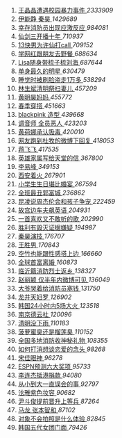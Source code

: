1. [ 王晶晶遭遇校园暴力事件 ](https://s.weibo.com/weibo?q=%23%E7%8E%8B%E6%99%B6%E6%99%B6%E9%81%AD%E9%81%87%E6%A0%A1%E5%9B%AD%E6%9A%B4%E5%8A%9B%E4%BA%8B%E4%BB%B6%23&Refer=top) *2333909*
1. [ 伊能静 秦昊 ](https://s.weibo.com/weibo?q=%E4%BC%8A%E8%83%BD%E9%9D%99%20%E7%A7%A6%E6%98%8A&Refer=top) *1429689*
1. [ 幸存消防员出现应激反应 ](https://s.weibo.com/weibo?q=%23%E5%B9%B8%E5%AD%98%E6%B6%88%E9%98%B2%E5%91%98%E5%87%BA%E7%8E%B0%E5%BA%94%E6%BF%80%E5%8F%8D%E5%BA%94%23&Refer=top) *984081*
1. [ 仙剑三开播十年 ](https://s.weibo.com/weibo?q=%23%E4%BB%99%E5%89%91%E4%B8%89%E5%BC%80%E6%92%AD%E5%8D%81%E5%B9%B4%23&Refer=top) *710937*
1. [ 13快男为许仙打call ](https://s.weibo.com/weibo?q=13%E5%BF%AB%E7%94%B7%E4%B8%BA%E8%AE%B8%E4%BB%99%E6%89%93call&Refer=top) *709152*
1. [ 学网红跟朋友去野餐 ](https://s.weibo.com/weibo?q=%E5%AD%A6%E7%BD%91%E7%BA%A2%E8%B7%9F%E6%9C%8B%E5%8F%8B%E5%8E%BB%E9%87%8E%E9%A4%90&Refer=top) *688634*
1. [ Lisa随身带梳子梳刘海 ](https://s.weibo.com/weibo?q=%23Lisa%E9%9A%8F%E8%BA%AB%E5%B8%A6%E6%A2%B3%E5%AD%90%E6%A2%B3%E5%88%98%E6%B5%B7%23&Refer=top) *687644*
1. [ 单身最久的明星 ](https://s.weibo.com/weibo?q=%23%E5%8D%95%E8%BA%AB%E6%9C%80%E4%B9%85%E7%9A%84%E6%98%8E%E6%98%9F%23&Refer=top) *630479*
1. [ 睡觉时被刷脸盗走1万多 ](https://s.weibo.com/weibo?q=%23%E7%9D%A1%E8%A7%89%E6%97%B6%E8%A2%AB%E5%88%B7%E8%84%B8%E7%9B%97%E8%B5%B01%E4%B8%87%E5%A4%9A%23&Refer=top) *538294*
1. [ 林生斌清明祭扫妻儿 ](https://s.weibo.com/weibo?q=%E6%9E%97%E7%94%9F%E6%96%8C%E6%B8%85%E6%98%8E%E7%A5%AD%E6%89%AB%E5%A6%BB%E5%84%BF&Refer=top) *457209*
1. [ 黄明昊妈妈 ](https://s.weibo.com/weibo?q=%23%E9%BB%84%E6%98%8E%E6%98%8A%E5%A6%88%E5%A6%88%23&Refer=top) *455772*
1. [ 春季穿搭 ](https://s.weibo.com/weibo?q=%E6%98%A5%E5%AD%A3%E7%A9%BF%E6%90%AD&Refer=top) *451663*
1. [ blackpink 造型 ](https://s.weibo.com/weibo?q=blackpink%20%E9%80%A0%E5%9E%8B&Refer=top) *439668*
1. [ 调音师 全员恶人 ](https://s.weibo.com/weibo?q=%E8%B0%83%E9%9F%B3%E5%B8%88%20%E5%85%A8%E5%91%98%E6%81%B6%E4%BA%BA&Refer=top) *423203*
1. [ 黄荷娜承认吸毒 ](https://s.weibo.com/weibo?q=%23%E9%BB%84%E8%8D%B7%E5%A8%9C%E6%89%BF%E8%AE%A4%E5%90%B8%E6%AF%92%23&Refer=top) *420010*
1. [ 网友跑到杜牧的微博下回复 ](https://s.weibo.com/weibo?q=%23%E7%BD%91%E5%8F%8B%E8%B7%91%E5%88%B0%E6%9D%9C%E7%89%A7%E7%9A%84%E5%BE%AE%E5%8D%9A%E4%B8%8B%E5%9B%9E%E5%A4%8D%23&Refer=top) *418053*
1. [ 蒋飞飞 ](https://s.weibo.com/weibo?q=%E8%92%8B%E9%A3%9E%E9%A3%9E&Refer=top) *417535*
1. [ 英雄家属写给天堂的信 ](https://s.weibo.com/weibo?q=%E8%8B%B1%E9%9B%84%E5%AE%B6%E5%B1%9E%E5%86%99%E7%BB%99%E5%A4%A9%E5%A0%82%E7%9A%84%E4%BF%A1&Refer=top) *367800*
1. [ 李易峰 ](https://s.weibo.com/weibo?q=%E6%9D%8E%E6%98%93%E5%B3%B0&Refer=top) *349153*
1. [ 西安着火 ](https://s.weibo.com/weibo?q=%23%E8%A5%BF%E5%AE%89%E7%9D%80%E7%81%AB%23&Refer=top) *267901*
1. [ 小学生生日堪比婚宴 ](https://s.weibo.com/weibo?q=%23%E5%B0%8F%E5%AD%A6%E7%94%9F%E7%94%9F%E6%97%A5%E5%A0%AA%E6%AF%94%E5%A9%9A%E5%AE%B4%23&Refer=top) *267594*
1. [ 全班最丑郭富城 ](https://s.weibo.com/weibo?q=%23%E5%85%A8%E7%8F%AD%E6%9C%80%E4%B8%91%E9%83%AD%E5%AF%8C%E5%9F%8E%23&Refer=top) *236862*
1. [ 昆凌说周杰伦会和孩子争宠 ](https://s.weibo.com/weibo?q=%E6%98%86%E5%87%8C%E8%AF%B4%E5%91%A8%E6%9D%B0%E4%BC%A6%E4%BC%9A%E5%92%8C%E5%AD%A9%E5%AD%90%E4%BA%89%E5%AE%A0&Refer=top) *222459*
1. [ 故宫边车夫飙英语 ](https://s.weibo.com/weibo?q=%23%E6%95%85%E5%AE%AB%E8%BE%B9%E8%BD%A6%E5%A4%AB%E9%A3%99%E8%8B%B1%E8%AF%AD%23&Refer=top) *204931*
1. [ 一首喜欢又不敢听的歌 ](https://s.weibo.com/weibo?q=%23%E4%B8%80%E9%A6%96%E5%96%9C%E6%AC%A2%E5%8F%88%E4%B8%8D%E6%95%A2%E5%90%AC%E7%9A%84%E6%AD%8C%23&Refer=top) *202990*
1. [ 胜利有毁灭证据嫌疑 ](https://s.weibo.com/weibo?q=%23%E8%83%9C%E5%88%A9%E6%9C%89%E6%AF%81%E7%81%AD%E8%AF%81%E6%8D%AE%E5%AB%8C%E7%96%91%23&Refer=top) *194987*
1. [ 秦昊演技 ](https://s.weibo.com/weibo?q=%23%E7%A7%A6%E6%98%8A%E6%BC%94%E6%8A%80%23&Refer=top) *176707*
1. [ 王胜男 ](https://s.weibo.com/weibo?q=%E7%8E%8B%E8%83%9C%E7%94%B7&Refer=top) *170843*
1. [ 空竹也能跟性感搭上边 ](https://s.weibo.com/weibo?q=%E7%A9%BA%E7%AB%B9%E4%B9%9F%E8%83%BD%E8%B7%9F%E6%80%A7%E6%84%9F%E6%90%AD%E4%B8%8A%E8%BE%B9&Refer=top) *166660*
1. [ 全球首富离婚 ](https://s.weibo.com/weibo?q=%23%E5%85%A8%E7%90%83%E9%A6%96%E5%AF%8C%E7%A6%BB%E5%A9%9A%23&Refer=top) *160873*
1. [ 临沂籍消防烈士返乡 ](https://s.weibo.com/weibo?q=%23%E4%B8%B4%E6%B2%82%E7%B1%8D%E6%B6%88%E9%98%B2%E7%83%88%E5%A3%AB%E8%BF%94%E4%B9%A1%23&Refer=top) *138327*
1. [ 赵丽颖 仅半年内微博可见 ](https://s.weibo.com/weibo?q=%E8%B5%B5%E4%B8%BD%E9%A2%96%20%E4%BB%85%E5%8D%8A%E5%B9%B4%E5%86%85%E5%BE%AE%E5%8D%9A%E5%8F%AF%E8%A7%81&Refer=top) *136049*
1. [ 大爷哭着给消防员塞钱 ](https://s.weibo.com/weibo?q=%23%E5%A4%A7%E7%88%B7%E5%93%AD%E7%9D%80%E7%BB%99%E6%B6%88%E9%98%B2%E5%91%98%E5%A1%9E%E9%92%B1%23&Refer=top) *131750*
1. [ 龙井天妇罗 ](https://s.weibo.com/weibo?q=%E9%BE%99%E4%BA%95%E5%A4%A9%E5%A6%87%E7%BD%97&Refer=top) *126902*
1. [ 韩国24小时内5场大火 ](https://s.weibo.com/weibo?q=%23%E9%9F%A9%E5%9B%BD24%E5%B0%8F%E6%97%B6%E5%86%855%E5%9C%BA%E5%A4%A7%E7%81%AB%23&Refer=top) *123518*
1. [ 南京德云社 ](https://s.weibo.com/weibo?q=%E5%8D%97%E4%BA%AC%E5%BE%B7%E4%BA%91%E7%A4%BE&Refer=top) *120096*
1. [ 清明没下雨 ](https://s.weibo.com/weibo?q=%23%E6%B8%85%E6%98%8E%E6%B2%A1%E4%B8%8B%E9%9B%A8%23&Refer=top) *110183*
1. [ 菠萝蜜臭还是榴莲臭 ](https://s.weibo.com/weibo?q=%23%E8%8F%A0%E8%90%9D%E8%9C%9C%E8%87%AD%E8%BF%98%E6%98%AF%E6%A6%B4%E8%8E%B2%E8%87%AD%23&Refer=top) *110152*
1. [ 全国多地消防收神秘礼物 ](https://s.weibo.com/weibo?q=%23%E5%85%A8%E5%9B%BD%E5%A4%9A%E5%9C%B0%E6%B6%88%E9%98%B2%E6%94%B6%E7%A5%9E%E7%A7%98%E7%A4%BC%E7%89%A9%23&Refer=top) *108355*
1. [ 如何打消想谈恋爱的念头 ](https://s.weibo.com/weibo?q=%23%E5%A6%82%E4%BD%95%E6%89%93%E6%B6%88%E6%83%B3%E8%B0%88%E6%81%8B%E7%88%B1%E7%9A%84%E5%BF%B5%E5%A4%B4%23&Refer=top) *98268*
1. [ 宋佳眼神 ](https://s.weibo.com/weibo?q=%23%E5%AE%8B%E4%BD%B3%E7%9C%BC%E7%A5%9E%23&Refer=top) *96278*
1. [ ESPN预测六大奖项 ](https://s.weibo.com/weibo?q=ESPN%E9%A2%84%E6%B5%8B%E5%85%AD%E5%A4%A7%E5%A5%96%E9%A1%B9&Refer=top) *95733*
1. [ 李连杰抵港捐款 ](https://s.weibo.com/weibo?q=%E6%9D%8E%E8%BF%9E%E6%9D%B0%E6%8A%B5%E6%B8%AF%E6%8D%90%E6%AC%BE&Refer=top) *94080*
1. [ 从小到大一直误会的事 ](https://s.weibo.com/weibo?q=%23%E4%BB%8E%E5%B0%8F%E5%88%B0%E5%A4%A7%E4%B8%80%E7%9B%B4%E8%AF%AF%E4%BC%9A%E7%9A%84%E4%BA%8B%23&Refer=top) *92797*
1. [ 泫雅紫色妆容 ](https://s.weibo.com/weibo?q=%23%E6%B3%AB%E9%9B%85%E7%B4%AB%E8%89%B2%E5%A6%86%E5%AE%B9%23&Refer=top) *90682*
1. [ 尹斗俊提前晋升上等兵 ](https://s.weibo.com/weibo?q=%E5%B0%B9%E6%96%97%E4%BF%8A%E6%8F%90%E5%89%8D%E6%99%8B%E5%8D%87%E4%B8%8A%E7%AD%89%E5%85%B5&Refer=top) *87264*
1. [ 马龙 张本智和 ](https://s.weibo.com/weibo?q=%E9%A9%AC%E9%BE%99%20%E5%BC%A0%E6%9C%AC%E6%99%BA%E5%92%8C&Refer=top) *87102*
1. [ 对象不会拍照是什么体验 ](https://s.weibo.com/weibo?q=%23%E5%AF%B9%E8%B1%A1%E4%B8%8D%E4%BC%9A%E6%8B%8D%E7%85%A7%E6%98%AF%E4%BB%80%E4%B9%88%E4%BD%93%E9%AA%8C%23&Refer=top) *82845*
1. [ 韩国五代女团门面 ](https://s.weibo.com/weibo?q=%23%E9%9F%A9%E5%9B%BD%E4%BA%94%E4%BB%A3%E5%A5%B3%E5%9B%A2%E9%97%A8%E9%9D%A2%23&Refer=top) *79426*